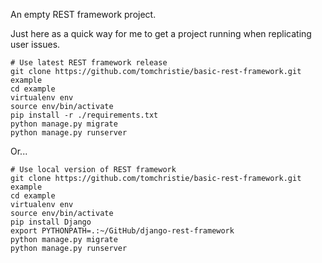 An empty REST framework project.

Just here as a quick way for me to get a project running when replicating user issues.

    # Use latest REST framework release
    git clone https://github.com/tomchristie/basic-rest-framework.git example
    cd example
    virtualenv env
    source env/bin/activate
    pip install -r ./requirements.txt
    python manage.py migrate
    python manage.py runserver

Or...

    # Use local version of REST framework
    git clone https://github.com/tomchristie/basic-rest-framework.git example
    cd example
    virtualenv env
    source env/bin/activate
    pip install Django
    export PYTHONPATH=.:~/GitHub/django-rest-framework
    python manage.py migrate
    python manage.py runserver
